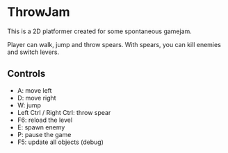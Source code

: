 # ThrowJam

This is a 2D platformer created for some spontaneous gamejam.

Player can walk, jump and throw spears. With spears, you can kill enemies and switch levers.

## Controls

- A: move left
- D: move right
- W: jump
- Left Ctrl / Right Ctrl: throw spear
- F6: reload the level
- E: spawn enemy
- P: pause the game
- F5: update all objects (debug)
